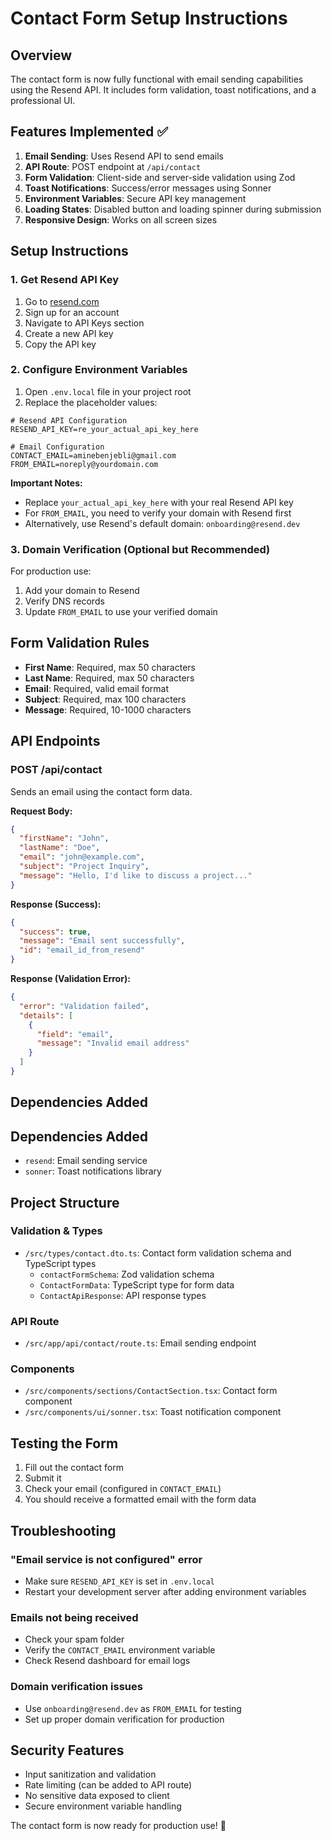 # Contact Form Setup Instructions

## Overview

The contact form is now fully functional with email sending capabilities using the Resend API. It includes form validation, toast notifications, and a professional UI.

## Features Implemented ✅

1. **Email Sending**: Uses Resend API to send emails
2. **API Route**: POST endpoint at `/api/contact`
3. **Form Validation**: Client-side and server-side validation using Zod
4. **Toast Notifications**: Success/error messages using Sonner
5. **Environment Variables**: Secure API key management
6. **Loading States**: Disabled button and loading spinner during submission
7. **Responsive Design**: Works on all screen sizes

## Setup Instructions

### 1. Get Resend API Key

1. Go to [resend.com](https://resend.com)
2. Sign up for an account
3. Navigate to API Keys section
4. Create a new API key
5. Copy the API key

### 2. Configure Environment Variables

1. Open `.env.local` file in your project root
2. Replace the placeholder values:

```env
# Resend API Configuration
RESEND_API_KEY=re_your_actual_api_key_here

# Email Configuration
CONTACT_EMAIL=aminebenjebli@gmail.com
FROM_EMAIL=noreply@yourdomain.com
```

**Important Notes:**

- Replace `your_actual_api_key_here` with your real Resend API key
- For `FROM_EMAIL`, you need to verify your domain with Resend first
- Alternatively, use Resend's default domain: `onboarding@resend.dev`

### 3. Domain Verification (Optional but Recommended)

For production use:

1. Add your domain to Resend
2. Verify DNS records
3. Update `FROM_EMAIL` to use your verified domain

## Form Validation Rules

- **First Name**: Required, max 50 characters
- **Last Name**: Required, max 50 characters
- **Email**: Required, valid email format
- **Subject**: Required, max 100 characters
- **Message**: Required, 10-1000 characters

## API Endpoints

### POST /api/contact

Sends an email using the contact form data.

**Request Body:**

```json
{
  "firstName": "John",
  "lastName": "Doe",
  "email": "john@example.com",
  "subject": "Project Inquiry",
  "message": "Hello, I'd like to discuss a project..."
}
```

**Response (Success):**

```json
{
  "success": true,
  "message": "Email sent successfully",
  "id": "email_id_from_resend"
}
```

**Response (Validation Error):**

```json
{
  "error": "Validation failed",
  "details": [
    {
      "field": "email",
      "message": "Invalid email address"
    }
  ]
}
```

## Dependencies Added

## Dependencies Added

- `resend`: Email sending service
- `sonner`: Toast notifications library

## Project Structure

### Validation & Types

- `/src/types/contact.dto.ts`: Contact form validation schema and TypeScript types
  - `contactFormSchema`: Zod validation schema
  - `ContactFormData`: TypeScript type for form data
  - `ContactApiResponse`: API response types

### API Route

- `/src/app/api/contact/route.ts`: Email sending endpoint

### Components

- `/src/components/sections/ContactSection.tsx`: Contact form component
- `/src/components/ui/sonner.tsx`: Toast notification component

## Testing the Form

1. Fill out the contact form
2. Submit it
3. Check your email (configured in `CONTACT_EMAIL`)
4. You should receive a formatted email with the form data

## Troubleshooting

### "Email service is not configured" error

- Make sure `RESEND_API_KEY` is set in `.env.local`
- Restart your development server after adding environment variables

### Emails not being received

- Check your spam folder
- Verify the `CONTACT_EMAIL` environment variable
- Check Resend dashboard for email logs

### Domain verification issues

- Use `onboarding@resend.dev` as `FROM_EMAIL` for testing
- Set up proper domain verification for production

## Security Features

- Input sanitization and validation
- Rate limiting (can be added to API route)
- No sensitive data exposed to client
- Secure environment variable handling

The contact form is now ready for production use! 🚀
